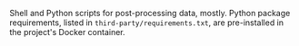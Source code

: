Shell and Python scripts for post-processing data, mostly.
Python package requirements, listed in `third-party/requirements.txt`, are pre-installed in the project's Docker container.
